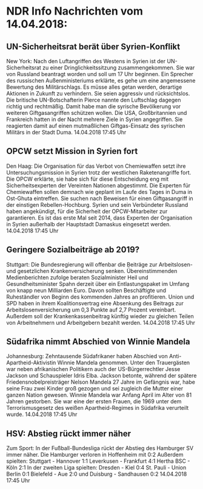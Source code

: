 # NDR Info Nachrichten vom 14.04.2018:


## UN-Sicherheitsrat berät über Syrien-Konflikt
New York: Nach den Luftangriffen des Westens in Syrien ist der UN-Sicherheitsrat zu einer Dringlichkeitssitzung zusammengekommen. Sie war von Russland beantragt worden und soll um 17 Uhr beginnen. Ein Sprecher des russischen Außenministeriums erklärte, es gehe um eine angemessene Bewertung des Militärschlags. Es müsse alles getan werden, derartige Aktionen in Zukunft zu verhindern. Sie seien aggressiv und rücksichtslos. Die britische UN-Botschafterin Pierce nannte den Luftschlag dagegen richtig und rechtmäßig. Damit habe man die syrische Bevölkerung vor weiteren Giftgasangriffen schützen wollen. Die USA, Großbritannien und Frankreich hatten in der Nacht mehrere Ziele in Syrien angegriffen. Sie reagierten damit auf einen mutmaßlichen Giftgas-Einsatz des syrischen Militärs in der Stadt Duma. 14.04.2018 17:45 Uhr 

## OPCW setzt Mission in Syrien fort
Den Haag: Die Organisation für das Verbot von Chemiewaffen setzt ihre Untersuchungsmission in Syrien trotz der westlichen Raketenangriffe fort. Die OPCW erklärte, sie habe sich für diese Entscheidung eng mit Sicherheitsexperten der Vereinten Nationen abgestimmt. Die Experten für Chemiewaffen sollen demnach wie geplant im Laufe des Tages in Duma in Ost-Ghuta eintreffen. Sie suchen nach Beweisen für einen Giftgasangriff in der einstigen Rebellen-Hochburg. Syrien und sein Verbündeter Russland haben angekündigt, für die Sicherheit der OPCW-Mitarbeiter zur garantieren. Es ist das erste Mal seit 2014, dass Experten der Organisation in Syrien außerhalb der Hauptstadt Damaskus eingesetzt werden. 14.04.2018 17:45 Uhr 

## Geringere Sozialbeiträge ab 2019?
Stuttgart: Die Bundesregierung will offenbar die Beiträge zur Arbeitslosen- und gesetzlichen Krankenversicherung senken. Übereinstimmenden Medienberichten zufolge beraten Sozialminister Heil und Gesundheitsminister Spahn derzeit über ein Entlastungspaket im Umfang von knapp neun Milliarden Euro. Davon sollten Beschäftigte und Ruheständler von Beginn des kommenden Jahres an profitieren. Union und SPD haben in ihrem Koalitionsvertrag eine Absenkung des Beitrags zur Arbeitslosenversicherung um 0,3 Punkte auf 2,7 Prozent vereinbart. Außerdem soll der Krankenkassenbeitrag künftig wieder zu gleichen Teilen von Arbeitnehmern und Arbeitgebern bezahlt werden. 14.04.2018 17:45 Uhr 

## Südafrika nimmt Abschied von Winnie Mandela
Johannesburg: Zehntausende Südafrikaner haben Abschied von Anti-Apartheid-Aktivistin Winnie Mandela genommen. Unter den Trauergästen war neben afrikanischen Politikern auch der US-Bürgerrechtler Jesse Jackson und Schauspieler Idris Elba. Jackson betonte, während der spätere Friedensnobelpreisträger Nelson Mandela 27 Jahre im Gefängnis war, habe seine Frau zwei Kinder groß gezogen und sei zugleich die Mutter einer ganzen Nation gewesen. Winnie Mandela war Anfang April im Alter von 81 Jahren gestorben. Sie war eine der ersten Frauen, die 1969 unter dem Terrorismusgesetz des weißen Apartheid-Regimes in Südafrika verurteilt wurde. 14.04.2018 17:45 Uhr 

## HSV: Abstieg rückt immer näher
Zum Sport: In der Fußball-Bundesliga rückt der Abstieg des Hamburger SV immer näher. Die Hamburger verloren in Hoffenheim mit 0:2
Außerdem spielten:
Stuttgart - Hannover		1:1
Leverkusen - Frankfurt	4:1 Hertha BSC - Köln 2:1 In der zweiten Liga spielten: Dresden - Kiel			0:4
St. Pauli - Union Berlin	0:1
Bielefeld - Aue			2:0
und
Duisburg - Sandhausen	0:2 14.04.2018 17:45 Uhr 
